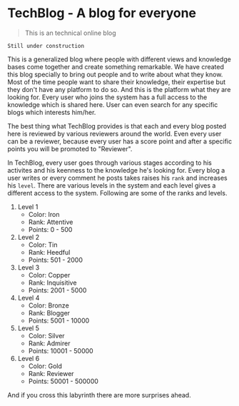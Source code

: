 # TechBlog - A blog for everyone
> This is an technical online blog

`Still under construction`

This is a generalized blog where people with different views and knowledge bases come together and create something remarkable.
We have created this blog specially to bring out people and to write about what they know. Most of the time people want to share their knowledge, their expertise but they don't have any platform to do so. And this is the platform what they are looking for. Every user who joins the system has a full access to the knowledge which is shared here. User can even search for any specific blogs which interests him/her.

The best thing what TechBlog provides is that each and every blog posted here is reviewed by various reviewers around the world. Even every user can be a reviewer, because every user has a score point and after a specific points you will be promoted to "Reviewer".

In TechBlog, every user goes through various stages according to his activites and his keenness to the knowledge he's looking for. Every blog a user writes or every comment he posts takes raises his `rank` and increases his `level`. There are various levels in the system and each level gives a different access to the system. Following are some of the ranks and levels.


1. Level 1
	- Color: Iron
	- Rank: Attentive   
	- Points: 0 - 500
2. Level 2 
	- Color: Tin
	- Rank: Heedful
	- Points: 501 - 2000
3. Level 3 
	- Color: Copper 
	- Rank: Inquisitive 
	- Points: 2001 - 5000
4. Level 4
	- Color: Bronze 
	- Rank: Blogger     
	- Points: 5001 - 10000
5. Level 5 
	- Color: Silver 
	- Rank: Admirer     
	- Points: 10001 - 50000
6. Level 6 
	- Color: Gold   
	- Rank: Reviewer    
	- Points: 50001 - 500000

And if you cross this labyrinth there are more surprises ahead.
